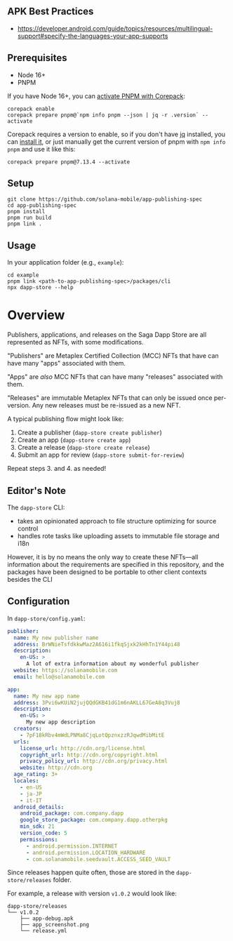 
## APK Best Practices

- https://developer.android.com/guide/topics/resources/multilingual-support#specify-the-languages-your-app-supports

## Prerequisites

- Node 16+
- PNPM

If you have Node 16+, you can [activate PNPM with Corepack](https://pnpm.io/installation#using-corepack):

```shell
corepack enable
corepack prepare pnpm@`npm info pnpm --json | jq -r .version` --activate
```

Corepack requires a version to enable, so if you don't have [jq](https://stedolan.github.io/jq/) installed, you can [install it](https://formulae.brew.sh/formula/jq), or just manually get the current version of pnpm with `npm info pnpm` and use it like this:

```shell
corepack prepare pnpm@7.13.4 --activate
```

## Setup

```shell
git clone https://github.com/solana-mobile/app-publishing-spec
cd app-publishing-spec
pnpm install
pnpm run build
pnpm link .
```

## Usage

In your application folder (e.g., `example`):

```shell
cd example
pnpm link <path-to-app-publishing-spec>/packages/cli
npx dapp-store --help
```

# Overview

Publishers, applications, and releases on the Saga Dapp Store are all represented as NFTs, with some modifications.

"Publishers" are Metaplex Certified Collection (MCC) NFTs that have can have many "apps" associated with them.

"Apps" are _also_ MCC NFTs that can have many "releases" associated with them.

"Releases" are immutable Metaplex NFTs that can only be issued once per-version. Any new releases must be re-issued as a new NFT.

A typical publishing flow might look like:

1. Create a publisher (`dapp-store create publisher`)
2. Create an app (`dapp-store create app`)
3. Create a release (`dapp-store create release`)
4. Submit an app for review (`dapp-store submit-for-review`)

Repeat steps 3. and 4. as needed!

## Editor's Note

The `dapp-store` CLI:

- takes an opinionated approach to file structure optimizing for source control
- handles rote tasks like uploading assets to immutable file storage and i18n

However, it is by no means the only way to create these NFTs—all information about the requirements are specified in this repository, and the packages have been designed to be portable to other client contexts besides the CLI

## Configuration

In `dapp-store/config.yaml`:

```yaml
publisher:
  name: My new publisher name
  address: BrWNieTsfdkkwMaz2A616i1fkqSjxk2kHhTn1Y44pi48
  description:
    en-US: >
      A lot of extra information about my wonderful publisher
  website: https://solanamobile.com
  email: hello@solanamobile.com

app:
  name: My new app name
  address: 3Pvi6wKUiN2jujQQdGKB41dG1m6nAKLL67GeA8q3Vuj8
  description:
    en-US: >
      My new app description
  creators:
    - 7pF18kRbv4mWdLPNMa8CjqLotQpznxzzRJqwdMibMitE
  urls:
    license_url: http://cdn.org/license.html
    copyright_url: http://cdn.org/copyright.html
    privacy_policy_url: http://cdn.org/privacy.html
    website: http://cdn.org
  age_rating: 3+
  locales:
    - en-US
    - ja-JP
    - it-IT
  android_details:
    android_package: com.company.dapp
    google_store_package: com.company.dapp.otherpkg
    min_sdk: 21
    version_code: 5
    permissions:
      - android.permission.INTERNET
      - android.permission.LOCATION_HARDWARE
      - com.solanamobile.seedvault.ACCESS_SEED_VAULT
```

Since releases happen quite often, those are stored in the `dapp-store/releases` folder.

For example, a release with version `v1.0.2` would look like:

```
dapp-store/releases
└── v1.0.2
    ├── app-debug.apk
    ├── app_screenshot.png
    └── release.yml
```
